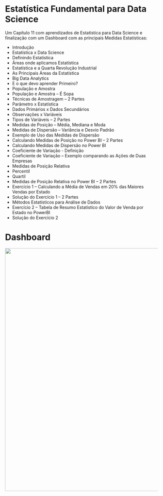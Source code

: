 # Estatística Fundamental para Data Science

Um Capítulo 11 com aprendizados de Estatística para Data Science e finalização com um Dashboard com as principais Medidas Estatísticas:

<ul>
  <li>Introdução</li>
  <li>Estatística x Data Science</li>
  <li>Definindo Estatística</li>
  <li>Áreas onde aplicamos Estatística</li>
  <li>Estatística e a Quarta Revolução Industrial</li>
  <li>As Principais Áreas da Estatística</li>
  <li>Big Data Analytics</li>
  <li>E o que devo aprender Primeiro?</li>
  <li>População e Amostra</li>
  <li>População e Amostra – É Sopa</li>
  <li>Técnicas de Amostragem – 2 Partes</li>
  <li>Parâmetro x Estatística</li>
  <li>Dados Primários x Dados Secundários</li>
  <li>Observações x Variáveis</li>
  <li>Tipos de Variáveis – 2 Partes</li>
  <li>Medidas de Posição – Média, Mediana e Moda</li>
  <li>Medidas de Dispersão – Variância e Desvio Padrão</li>
  <li>Exemplo de Uso das Medidas de Dispersão</li>
  <li>Calculando Medidas de Posição no Power BI – 2 Partes</li>
  <li>Calculando Medidas de Dispersão no Power BI</li>
  <li>Coeficiente de Variação - Definição</li>
  <li>Coeficiente de Variação – Exemplo comparando as Ações de Duas Empresas</li>
  <li>Medidas de Posição Relativa</li>
  <li>Percentil</li>
  <li>Quartil</li>
  <li>Medidas de Posição Relativa no Power BI – 2 Partes</li>
  <li>Exercício 1 – Calculando a Média de Vendas em 20% das Maiores Vendas por Estado</li>
  <li>Solução do Exercício 1 – 2 Partes</li>
  <li>Métodos Estatísticos para Análise de Dados</li>
  <li>Exercício 2 – Tabela de Resumo Estatístico do Valor de Venda por Estado no PowerBI</li>
  <li>Solução do Exercício 2</li>
</ul>

# Dashboard
<center><img src="https://user-images.githubusercontent.com/61481422/108581039-0e807200-730d-11eb-8a8d-7f1400a84729.png" alt="" width="800"></center>
